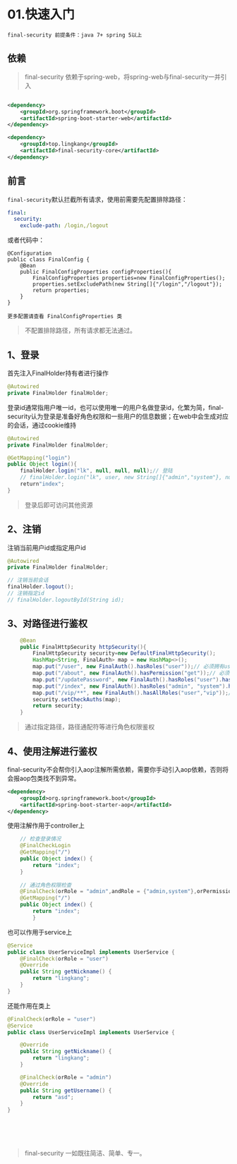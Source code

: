 # 01.快速入门

`final-security 前提条件：java 7+ spring 5以上`

## 依赖

> final-security 依赖于spring-web，将spring-web与final-security一并引入

```xml

<dependency>
    <groupId>org.springframework.boot</groupId>
    <artifactId>spring-boot-starter-web</artifactId>
</dependency>

<dependency>
    <groupId>top.lingkang</groupId>
    <artifactId>final-security-core</artifactId>
</dependency>
```

## 前言

`final-security`默认拦截所有请求，使用前需要先配置排除路径：

```yaml
final:
  security:
    exclude-path: /login,/logout
```

或者代码中：

```aidl
@Configuration
public class FinalConfig {
    @Bean
    public FinalConfigProperties configProperties(){
        FinalConfigProperties properties=new FinalConfigProperties();
        properties.setExcludePath(new String[]{"/login","/logout"});
        return properties;
    }
}
```
`更多配置请查看 FinalConfigProperties 类`
> 不配置排除路径，所有请求都无法通过。

## 1、登录
首先注入FinalHolder持有者进行操作
```java
@Autowired
private FinalHolder finalHolder;
```

登录id通常指用户唯一id，也可以使用唯一的用户名做登录id，化繁为简，final-security认为登录是准备好角色权限和一些用户的信息数据；在web中会生成对应的会话，通过cookie维持
```java
@Autowired
private FinalHolder finalHolder;

@GetMapping("login")
public Object login(){
    finalHolder.login("lk", null, null, null);// 登陆
    // finalHolder.login("lk", user, new String[]{"admin","system"}, null);// 登陆
    return"index";
}
```

> 登录后即可访问其他资源

## 2、注销

注销当前用户id或指定用户id

```java
@Autowired
private FinalHolder finalHolder;

// 注销当前会话
finalHolder.logout();
// 注销指定id
// finalHolder.logoutById(String id);
```

## 3、对路径进行鉴权
```java
    @Bean
    public FinalHttpSecurity httpSecurity(){
        FinalHttpSecurity security=new DefaultFinalHttpSecurity();
        HashMap<String, FinalAuth> map = new HashMap<>();
        map.put("/user", new FinalAuth().hasRoles("user"));// 必须拥有user角色
        map.put("/about", new FinalAuth().hasPermission("get"));// 必须拥有get权限
        map.put("/updatePassword", new FinalAuth().hasRoles("user").hasPermission("update"));// 需要拥有user角色和update权限
        map.put("/index", new FinalAuth().hasRoles("admin", "system").hasPermission("get"));// 至少有一个角色并拥有get权限
        map.put("/vip/**", new FinalAuth().hasAllRoles("user","vip"));// 需要同时拥有角色
        security.setCheckAuths(map);
        return security;
    }
```
> 通过指定路径，路径通配符等进行角色权限鉴权

## 4、使用注解进行鉴权
final-security不会帮你引入aop注解所需依赖，需要你手动引入aop依赖，否则将会报aop包类找不到异常。
```xml
<dependency>
    <groupId>org.springframework.boot</groupId>
    <artifactId>spring-boot-starter-aop</artifactId>
</dependency>
```
使用注解作用于controller上
```java
    // 检查登录情况
    @FinalCheckLogin
    @GetMapping("/")
    public Object index() {
        return "index";
    }
    
    // 通过角色权限检查
    @FinalCheck(orRole = "admin",andRole = {"admin,system"},orPermission = "get")
    @GetMapping("/")
    public Object index() {
        return "index";
        }
```
也可以作用于service上
```java
@Service
public class UserServiceImpl implements UserService {
    @FinalCheck(orRole = "user")
    @Override
    public String getNickname() {
        return "lingkang";
    }
}
```
还能作用在类上
```java
@FinalCheck(orRole = "user")
@Service
public class UserServiceImpl implements UserService {

    @Override
    public String getNickname() {
        return "lingkang";
    }

    @FinalCheck(orRole = "admin")
    @Override
    public String getUsername() {
        return "asd";
    }
}
```

<br/><br/><br/>
> final-security 一如既往简洁、简单、专一。